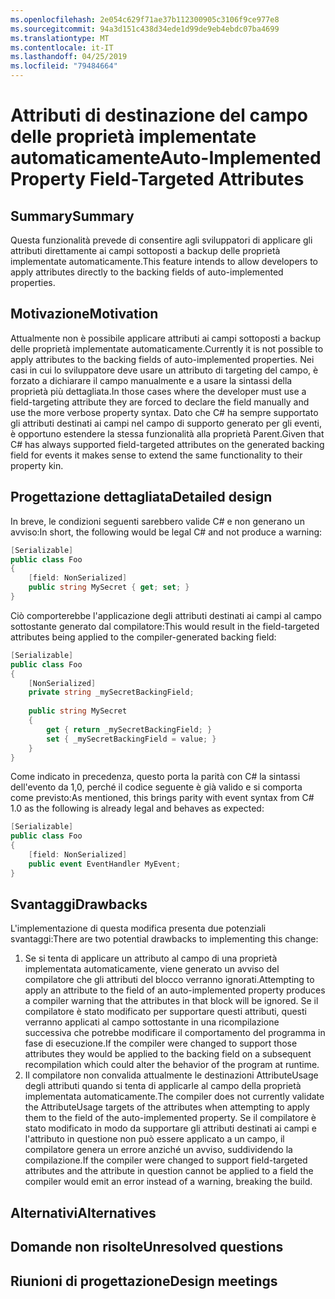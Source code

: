 ```yaml
---
ms.openlocfilehash: 2e054c629f71ae37b112300905c3106f9ce977e8
ms.sourcegitcommit: 94a3d151c438d34ede1d99de9eb4ebdc07ba4699
ms.translationtype: MT
ms.contentlocale: it-IT
ms.lasthandoff: 04/25/2019
ms.locfileid: "79484664"
---
```

# <a name="auto-implemented-property-field-targeted-attributes"></a><span data-ttu-id="2aa13-101">Attributi di destinazione del campo delle proprietà implementate automaticamente</span><span class="sxs-lookup"><span data-stu-id="2aa13-101">Auto-Implemented Property Field-Targeted Attributes</span></span>

## <a name="summary"></a><span data-ttu-id="2aa13-102">Summary</span><span class="sxs-lookup"><span data-stu-id="2aa13-102">Summary</span></span>
[summary]: #summary

<span data-ttu-id="2aa13-103">Questa funzionalità prevede di consentire agli sviluppatori di applicare gli attributi direttamente ai campi sottoposti a backup delle proprietà implementate automaticamente.</span><span class="sxs-lookup"><span data-stu-id="2aa13-103">This feature intends to allow developers to apply attributes directly to the backing fields of auto-implemented properties.</span></span>

## <a name="motivation"></a><span data-ttu-id="2aa13-104">Motivazione</span><span class="sxs-lookup"><span data-stu-id="2aa13-104">Motivation</span></span>
[motivation]: #motivation

<span data-ttu-id="2aa13-105">Attualmente non è possibile applicare attributi ai campi sottoposti a backup delle proprietà implementate automaticamente.</span><span class="sxs-lookup"><span data-stu-id="2aa13-105">Currently it is not possible to apply attributes to the backing fields of auto-implemented properties.</span></span>  <span data-ttu-id="2aa13-106">Nei casi in cui lo sviluppatore deve usare un attributo di targeting del campo, è forzato a dichiarare il campo manualmente e a usare la sintassi della proprietà più dettagliata.</span><span class="sxs-lookup"><span data-stu-id="2aa13-106">In those cases where the developer must use a field-targeting attribute they are forced to declare the field manually and use the more verbose property syntax.</span></span>  <span data-ttu-id="2aa13-107">Dato che C# ha sempre supportato gli attributi destinati ai campi nel campo di supporto generato per gli eventi, è opportuno estendere la stessa funzionalità alla proprietà Parent.</span><span class="sxs-lookup"><span data-stu-id="2aa13-107">Given that C# has always supported field-targeted attributes on the generated backing field for events it makes sense to extend the same functionality to their property kin.</span></span>

## <a name="detailed-design"></a><span data-ttu-id="2aa13-108">Progettazione dettagliata</span><span class="sxs-lookup"><span data-stu-id="2aa13-108">Detailed design</span></span>
[design]: #detailed-design

<span data-ttu-id="2aa13-109">In breve, le condizioni seguenti sarebbero valide C# e non generano un avviso:</span><span class="sxs-lookup"><span data-stu-id="2aa13-109">In short, the following would be legal C# and not produce a warning:</span></span>

```csharp
[Serializable]
public class Foo 
{
    [field: NonSerialized]
    public string MySecret { get; set; }
}
```

<span data-ttu-id="2aa13-110">Ciò comporterebbe l'applicazione degli attributi destinati ai campi al campo sottostante generato dal compilatore:</span><span class="sxs-lookup"><span data-stu-id="2aa13-110">This would result in the field-targeted attributes being applied to the compiler-generated backing field:</span></span>

```csharp
[Serializable]
public class Foo 
{
    [NonSerialized]
    private string _mySecretBackingField;
    
    public string MySecret
    {
        get { return _mySecretBackingField; }
        set { _mySecretBackingField = value; }
    }
}
```

<span data-ttu-id="2aa13-111">Come indicato in precedenza, questo porta la parità con C# la sintassi dell'evento da 1,0, perché il codice seguente è già valido e si comporta come previsto:</span><span class="sxs-lookup"><span data-stu-id="2aa13-111">As mentioned, this brings parity with event syntax from C# 1.0 as the following is already legal and behaves as expected:</span></span>

```csharp
[Serializable]
public class Foo
{
    [field: NonSerialized]
    public event EventHandler MyEvent;
}
```

## <a name="drawbacks"></a><span data-ttu-id="2aa13-112">Svantaggi</span><span class="sxs-lookup"><span data-stu-id="2aa13-112">Drawbacks</span></span>
[drawbacks]: #drawbacks

<span data-ttu-id="2aa13-113">L'implementazione di questa modifica presenta due potenziali svantaggi:</span><span class="sxs-lookup"><span data-stu-id="2aa13-113">There are two potential drawbacks to implementing this change:</span></span>

1. <span data-ttu-id="2aa13-114">Se si tenta di applicare un attributo al campo di una proprietà implementata automaticamente, viene generato un avviso del compilatore che gli attributi del blocco verranno ignorati.</span><span class="sxs-lookup"><span data-stu-id="2aa13-114">Attempting to apply an attribute to the field of an auto-implemented property produces a compiler warning that the attributes in that block will be ignored.</span></span>  <span data-ttu-id="2aa13-115">Se il compilatore è stato modificato per supportare questi attributi, questi verranno applicati al campo sottostante in una ricompilazione successiva che potrebbe modificare il comportamento del programma in fase di esecuzione.</span><span class="sxs-lookup"><span data-stu-id="2aa13-115">If the compiler were changed to support those attributes they would be applied to the backing field on a subsequent recompilation which could alter the behavior of the program at runtime.</span></span>
1. <span data-ttu-id="2aa13-116">Il compilatore non convalida attualmente le destinazioni AttributeUsage degli attributi quando si tenta di applicarle al campo della proprietà implementata automaticamente.</span><span class="sxs-lookup"><span data-stu-id="2aa13-116">The compiler does not currently validate the AttributeUsage targets of the attributes when attempting to apply them to the field of the auto-implemented property.</span></span>  <span data-ttu-id="2aa13-117">Se il compilatore è stato modificato in modo da supportare gli attributi destinati ai campi e l'attributo in questione non può essere applicato a un campo, il compilatore genera un errore anziché un avviso, suddividendo la compilazione.</span><span class="sxs-lookup"><span data-stu-id="2aa13-117">If the compiler were changed to support field-targeted attributes and the attribute in question cannot be applied to a field the compiler would emit an error instead of a warning, breaking the build.</span></span>

## <a name="alternatives"></a><span data-ttu-id="2aa13-118">Alternativi</span><span class="sxs-lookup"><span data-stu-id="2aa13-118">Alternatives</span></span>
[alternatives]: #alternatives

## <a name="unresolved-questions"></a><span data-ttu-id="2aa13-119">Domande non risolte</span><span class="sxs-lookup"><span data-stu-id="2aa13-119">Unresolved questions</span></span>
[unresolved]: #unresolved-questions

## <a name="design-meetings"></a><span data-ttu-id="2aa13-120">Riunioni di progettazione</span><span class="sxs-lookup"><span data-stu-id="2aa13-120">Design meetings</span></span>
